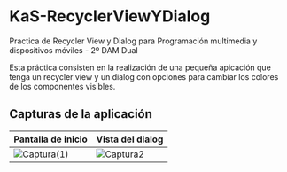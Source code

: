 # KaS-RecyclerViewYDialog
Practica de Recycler View y Dialog para Programación multimedia y dispositivos móviles - 2º DAM Dual 

Esta práctica consisten en la realización de una pequeña apicación que tenga un recycler view y un dialog con opciones para cambiar los colores de los componentes visibles.
## Capturas de la aplicación
| Pantalla de inicio  | Vista del dialog |
| ------------- | ------------- |
| ![Captura(1)](https://github.com/kasimxo/KaS-RecyclerViewYDialog/assets/113863096/c3cb8022-fe3f-4787-af6d-e7e3bc46fa52) | ![Captura2](https://github.com/kasimxo/KaS-RecyclerViewYDialog/assets/113863096/b62797b3-f265-4243-a316-a21256cd4e52) |
